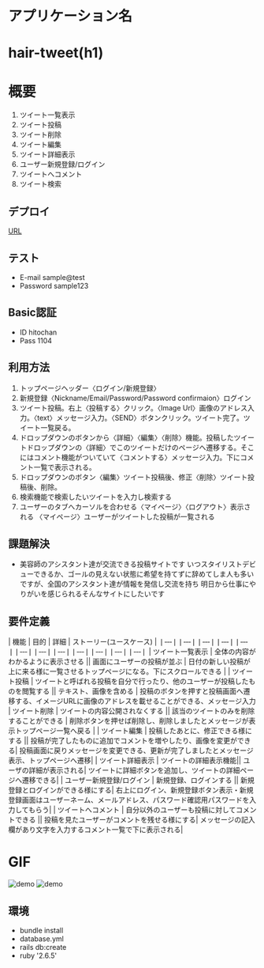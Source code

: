 # アプリケーション名	
# hair-tweet(h1)

# 概要
1. ツイート一覧表示
2. ツイート投稿
3. ツイート削除
4. ツイート編集
5. ツイート詳細表示
6. ユーザー新規登録/ログイン
7. ツイートへコメント
8. ツイート検索


## デプロイ

[URL](https://hair-tweet.herokuapp.com/)


## テスト

* E-mail sample@test
* Password sample123

## Basic認証
* ID hitochan
* Pass 1104

## 利用方法
1. トップページヘッダー〈ログイン/新規登録〉
2. 新規登録〈Nickname/Email/Password/Password confirmaion〉ログイン
3. ツイート投稿。右上〈投稿する〉クリック。〈Image Url〉画像のアドレス入力。〈text〉メッセージ入力。〈SEND〉ボタンクリック。ツイート完了。ツイート一覧戻る。
4. ドロップダウンのボタンから〈詳細〉〈編集〉〈削除〉機能。投稿したツイートドロップダウンの〈詳細〉でこのツイートだけのページへ遷移する。そこにはコメント機能がついていて〈コメントする〉メッセージ入力。下にコメント一覧で表示される。
5. ドロップダウンのボタン〈編集〉ツイート投稿後、修正〈削除〉ツイート投稿後、削除。
6. 検索機能で検索したいツイートを入力し検索する
7. ユーザーのタブへカーソルを合わせる〈マイページ〉〈ログアウト〉表示される
〈マイページ〉ユーザーがツイートした投稿が一覧される

## 課題解決

* 美容師のアシスタント達が交流できる投稿サイトです
 いつスタイリストデビューできるか、ゴールの見えない状態に希望を持てずに辞めてしま人も多いですが、全国のアシスタント達が情報を発信し交流を持ち
 明日から仕事にやりがいを感じられるそんなサイトにしたいです

## 要件定義

| 機能  | 目的 | 詳細   | ストーリー(ユースケース)   | 
❘‐‐‐❘❘‐‐‐❘❘‐‐‐❘❘‐‐‐❘❘‐‐‐❘❘‐‐‐❘❘‐‐‐❘❘‐‐‐❘❘‐‐‐❘❘‐‐‐❘❘‐‐‐❘❘‐‐‐❘
| ツイート一覧表示 | 全体の内容がわかるように表示させる || 画面にユーザーの投稿が並ぶ     | 日付の新しい投稿が上に来る様に一覧させるトップページになる。下にスクロールできる | 
| ツイート投稿 | ツイートと呼ばれる投稿を自分で行ったり、他のユーザーが投稿したものを閲覧する || テキスト、画像を含める     | 投稿のボタンを押すと投稿画面へ遷移する、イメージURLに画像のアドレスを載せることができる、メッセージ入力
| ツイート削除 | ツイートの内容公開されなくする || 該当のツイートのみを削除することができる    | 削除ボタンを押せば削除し、削除しましたとメッセージが表示トップページ一覧へ戻る | 
| ツイート編集 | 投稿したあとに、修正できる様にする || 投稿が完了したものに追加でコメントを増やしたり、画像を変更ができる| 投稿画面に戻りメッセージを変更できる、更新が完了しましたとメッセージ表示、トップページへ遷移| 
| ツイート詳細表示 | ツイートの詳細表示機能|| ユーザの詳細が表示される| ツイートに詳細ボタンを追加し、ツイートの詳細ページへ遷移できる| 
| ユーザー新規登録/ログイン | 新規登録、ログインする || 新規登録とログインができる様にする| 右上にログイン、新規登録ボタン表示・新規登録画面はユーザーネーム、メールアドレス、パスワード確認用パスワードを入力してもらう|
| ツイートへコメント | 自分以外のユーザーも投稿に対してコメントできる || 投稿を見たユーザーがコメントを残せる様にする| メッセージの記入欄があり文字を入力するコメント一覧で下に表示される| 


# GIF
![demo](https://i.gyazo.com/b5e5f864a366dd99632ff03feeec0d46.gif)
![demo](https://i.gyazo.com/66578af8cb642cb803ca342370cef494.gif)



## 環境
- bundle install
- database.yml
- rails db:create
- ruby '2.6.5'